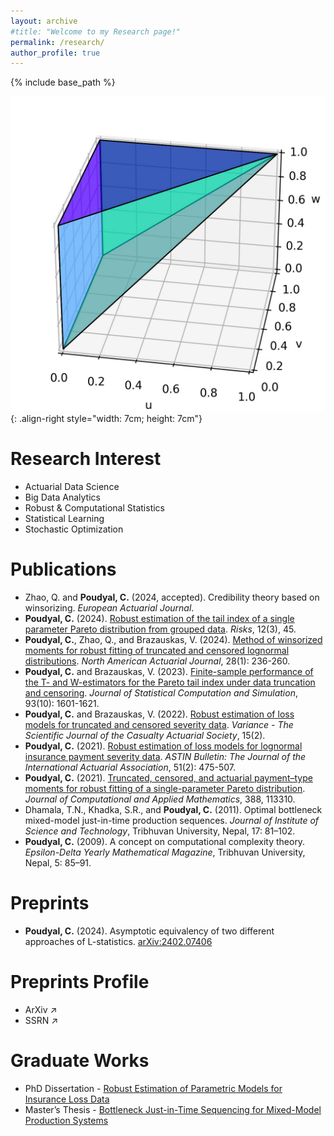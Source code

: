 ```yaml
---
layout: archive
#title: "Welcome to my Research page!"
permalink: /research/
author_profile: true
---
```


{% include base_path %}

![A Pyramid](/images/pyramid3.jpg){: .align-right style="width: 7cm; height: 7cm"}

<!-- 
<div style="position: relative; width: 100%;">
  <img src="/images/pyramid2.png" alt="Description of image" style="position: absolute; left: 60%; width: 7cm; height: 7cm;">
</div>
-->

Research Interest
=====
- Actuarial Data Science
- Big Data Analytics
- Robust & Computational Statistics
- Statistical Learning
- Stochastic Optimization

Publications
=====
- Zhao, Q. and **Poudyal, C.** (2024, accepted). Credibility theory based on winsorizing. *European Actuarial Journal*.
- **Poudyal, C.** (2024). [Robust estimation of the tail index of a single parameter Pareto distribution from grouped data](https://doi.org/10.3390/risks12030045). *Risks*, 12(3), 45.
- **Poudyal, C.**, Zhao, Q., and Brazauskas, V. (2024). [Method of winsorized moments for robust fitting of truncated and censored lognormal distributions](https://doi.org/10.1080/10920277.2023.2183869). *North American Actuarial Journal*,  28(1): 236-260. 
- **Poudyal, C.** and Brazauskas, V. (2023). [Finite-sample performance of the T- and W-estimators for the Pareto tail index under data truncation and censoring](https://doi.org/10.1080/00949655.2022.2146114). *Journal of Statistical Computation and Simulation*, 93(10): 1601-1621. 
- **Poudyal, C.** and Brazauskas, V. (2022). [Robust estimation of loss models for truncated and censored severity data](https://variancejournal.org/article/38334-robust-estimation-of-loss-models-for-truncated-and-censored-severity-data). *Variance - The Scientific Journal of the Casualty Actuarial Society*, 15(2). 
- **Poudyal, C.** (2021). [Robust estimation of loss models for lognormal insurance payment severity data](https://doi.org/10.1017/asb.2021.4). *ASTIN Bulletin: The Journal of the International Actuarial Association*, 51(2): 475-507. 
- **Poudyal, C.** (2021). [Truncated, censored, and actuarial payment–type moments for robust fitting of a single-parameter Pareto distribution](https://doi.org/10.1016/j.cam.2020.113310). *Journal of Computational and Applied Mathematics*, 388, 113310.
- Dhamala, T.N., Khadka, S.R., and **Poudyal, C.** (2011). Optimal bottleneck mixed-model just-in-time production sequences. *Journal of Institute of Science and Technology*, Tribhuvan University, Nepal, 17: 81–102.
- **Poudyal, C.** (2009). A concept on computational complexity theory. *Epsilon-Delta Yearly Mathematical Magazine*, Tribhuvan University, Nepal, 5: 85–91.

Preprints
=====
- **Poudyal, C.** (2024). Asymptotic equivalency of two different approaches of L-statistics. [arXiv:2402.07406](https://arxiv.org/abs/2402.07406)

Preprints Profile
=====
- <a href="http://arxiv.org/a/poudyal_c_1" target="_blank" style="text-decoration: none;">ArXiv &#8599;</a>
- <a href="https://papers.ssrn.com/sol3/cf_dev/AbsByAuth.cfm?per_id=5094613" target="_blank" style="text-decoration: none;">SSRN &#8599;</a>

Graduate Works
=====
- PhD Dissertation - [Robust Estimation of Parametric Models for Insurance Loss Data](https://www.proquest.com/docview/2108720338/)
- Master’s Thesis - [Bottleneck Just-in-Time Sequencing for Mixed-Model Production Systems](https://elibrary.tucl.edu.np/handle/123456789/6243)
